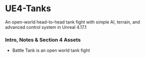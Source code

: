 # UE4-Tanks
An open-world head-to-head tank fight with simple AI, terrain, and advanced control system in Unreal 4.17.1

### Intro, Notes & Section 4 Assets ###

+ Battle Tank is an open world tank fight
